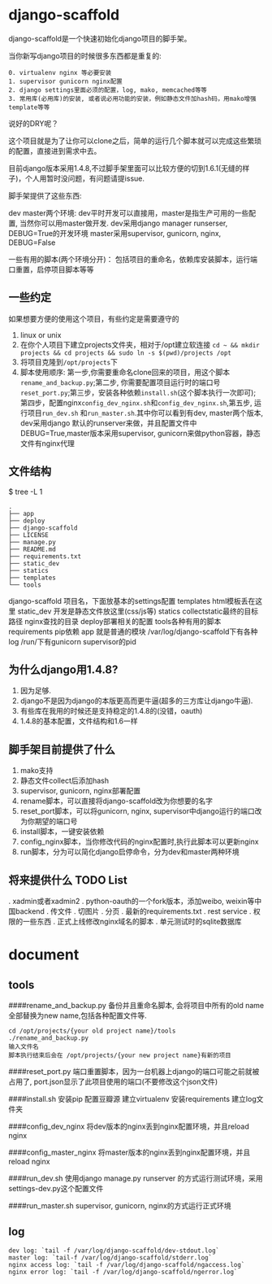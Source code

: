 django-scaffold
===

django-scaffold是一个快速初始化django项目的脚手架。

当你新写django项目的时候很多东西都是重复的:

    0. virtualenv nginx 等必要安装
    1. supervisor gunicorn nginx配置
    2. django settings里面必须的配置，log, mako, memcached等等
    3. 常用库(必用库)的安装, 或者说必用功能的安装，例如静态文件加hash码，用mako增强template等等

说好的DRY呢？

这个项目就是为了让你可以clone之后，简单的运行几个脚本就可以完成这些繁琐的配置，直接进到需求中去。

目前django版本采用1.4.8,不过脚手架里面可以比较方便的切到1.6.1(无缝的样子)，个人用暂时没问题，有问题请提issue.

脚手架提供了这些东西:

dev master两个环境:
    dev平时开发可以直接用，master是指生产可用的一些配置, 当然你可以用master做开发.
    dev采用django manager runserser, DEBUG=True的开发环境
    master采用supervisor, gunicorn, nginx, DEBUG=False

一些有用的脚本(两个环境分开)：
    包括项目的重命名，依赖库安装脚本，运行端口重置，启停项目脚本等等

一些约定
---
如果想要方便的使用这个项目，有些约定是需要遵守的

1. linux or unix
2. 在你个人项目下建立projects文件夹，相对于/opt建立软连接 `cd ~ && mkdir projects && cd projects && sudo ln -s $(pwd)/projects /opt`
3. 将项目克隆到`/opt/projects`下
4. 脚本使用顺序: 第一步,你需要重命名clone回来的项目，用这个脚本`rename_and_backup.py`;第二步,
你需要配置项目运行时的端口号`reset_port.py`;第三步，安装各种依赖`install.sh`(这个脚本执行一次即可);
第四步，配置nginx`config_dev_nginx.sh`和`config_dev_nginx.sh`,第五步, 运行项目`run_dev.sh` 和`run_master.sh`.其中你可以看到有dev, master两个版本, dev采用django 默认的runserver来做，并且配置文件中DEBUG=True,master版本采用supervisor, gunicorn来做python容器，静态文件有nginx代理

文件结构
---
 $ tree -L 1

    .
    ├── app
    ├── deploy
    ├── django-scaffold
    ├── LICENSE
    ├── manage.py
    ├── README.md
    ├── requirements.txt
    ├── static_dev
    ├── statics
    ├── templates
    └── tools

django-scaffold 项目名，下面放基本的settings配置
templates html模板丢在这里
static_dev 开发是静态文件放这里(css/js等)
statics collectstatic最终的目标路径 nginx查找的目录
deploy部署相关的配置
tools各种有用的脚本
requirements pip依赖
app 就是普通的模块
/var/log/django-scaffold下有各种log
/run/下有gunicorn supervisor的pid

为什么django用1.4.8?
---
1. 因为足够.
2. django不是因为django的本版更高而更牛逼(超多的三方库让django牛逼).
3. 有些库在我用的时候还是支持稳定的1.4.8的(没错，oauth)
4. 1.4.8的基本配置，文件结构和1.6一样

脚手架目前提供了什么
---
1. mako支持
2. 静态文件collect后添加hash
3. supervisor, gunicorn, nginx部署配置
4. rename脚本，可以直接将django-scaffold改为你想要的名字
5. reset_port脚本，可以将gunicorn, nginx, supervisor中django运行的端口改为你期望的端口号
6. install脚本，一键安装依赖
7. config_nginx脚本，当你修改代码的nginx配置时,执行此脚本可以更新nginx
8. run脚本，分为可以简化django启停命令，分为dev和master两种环境

将来提供什么 TODO List
---
. xadmin或者xadmin2
. python-oauth的一个fork版本，添加weibo, weixin等中国backend
. 传文件
. 切图片
. 分页
. 最新的requirements.txt
. rest service
. 权限的一些东西
. 正式上线修改nginx域名的脚本
. 单元测试时的sqlite数据库

document
===

tools
---

####rename_and_backup.py
备份并且重命名脚本, 会将项目中所有的old name全部替换为new name,包括各种配置文件等.

    cd /opt/projects/{your old project name}/tools
    ./rename_and_backup.py
    输入文件名
    脚本执行结束后会在 /opt/projects/{your new project name}有新的项目

####reset_port.py
端口重置脚本，因为一台机器上django的端口可能之前就被占用了, port.json显示了此项目使用的端口(不要修改这个json文件)

####install.sh
安装pip
配置豆瓣源
建立virtualenv
安装requirements
建立log文件夹

####config_dev_nginx
将dev版本的nginx丢到nginx配置环境，并且reload nginx

####config_master_nginx
将master版本的nginx丢到nginx配置环境，并且reload nginx

####run_dev.sh
使用django manage.py runserver 的方式运行测试环境，采用settings-dev.py这个配置文件

####run_master.sh
supervisor, gunicorn, nginx的方式运行正式环境

log
---

    dev log: `tail -f /var/log/django-scaffold/dev-stdout.log`
    master log: `tail-f /var/log/django-scaffold/stderr.log`
    nginx access log: `tail -f /var/log/django-scaffold/ngaccess.log`
    nginx error log: `tail -f /var/log/django-scaffold/ngerror.log`
